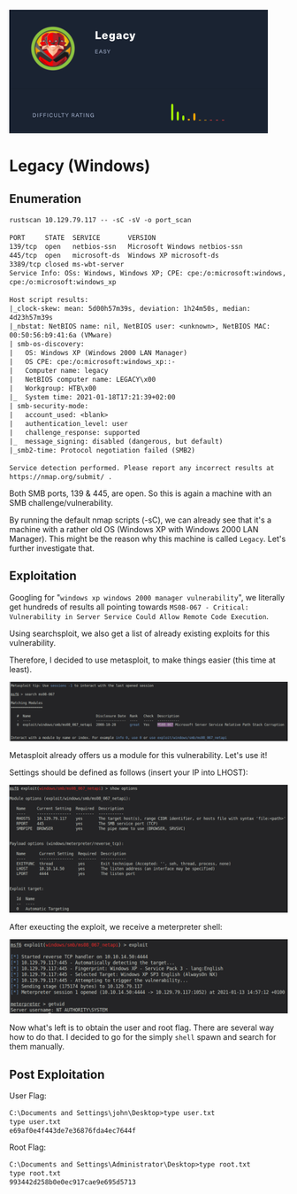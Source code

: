 
![](pics/logo.png)

# Legacy (Windows)

## Enumeration

```
rustscan 10.129.79.117 -- -sC -sV -o port_scan

PORT     STATE  SERVICE       VERSION
139/tcp  open   netbios-ssn   Microsoft Windows netbios-ssn
445/tcp  open   microsoft-ds  Windows XP microsoft-ds
3389/tcp closed ms-wbt-server
Service Info: OSs: Windows, Windows XP; CPE: cpe:/o:microsoft:windows, cpe:/o:microsoft:windows_xp

Host script results:
|_clock-skew: mean: 5d00h57m39s, deviation: 1h24m50s, median: 4d23h57m39s
|_nbstat: NetBIOS name: nil, NetBIOS user: <unknown>, NetBIOS MAC: 00:50:56:b9:41:6a (VMware)
| smb-os-discovery: 
|   OS: Windows XP (Windows 2000 LAN Manager)
|   OS CPE: cpe:/o:microsoft:windows_xp::-
|   Computer name: legacy
|   NetBIOS computer name: LEGACY\x00
|   Workgroup: HTB\x00
|_  System time: 2021-01-18T17:21:39+02:00
| smb-security-mode: 
|   account_used: <blank>
|   authentication_level: user
|   challenge_response: supported
|_  message_signing: disabled (dangerous, but default)
|_smb2-time: Protocol negotiation failed (SMB2)

Service detection performed. Please report any incorrect results at https://nmap.org/submit/ .
```

Both SMB ports, 139 & 445, are open. So this is again a machine with an SMB challenge/vulnerability. 

By running the default nmap scripts (-sC), we can already see that it's a machine with a rather old OS (Windows XP with Windows 2000 LAN Manager). This might be the reason why this machine is called `Legacy`. Let's further investigate that.

## Exploitation

Googling for "`windows xp windows 2000 manager vulnerability`", we literally get hundreds of results all pointing towards `MS08-067 - Critical: Vulnerability in Server Service Could Allow Remote Code Execution`. 

Using searchsploit, we also get a list of already existing exploits for this vulnerability. 

Therefore, I decided to use metasploit, to make things easier (this time at least).

![](pics/metasploit_ms08-067.png)

Metasploit already offers us a module for this vulnerability. Let's use it!

Settings should be defined as follows (insert your IP into LHOST):

![](pics/module_options.png)

After exeucting the exploit, we receive a meterpreter shell:

![](pics/system_shell.png)

Now what's left is to obtain the user and root flag.
There are several way how to do that. I decided to go for the simply `shell` spawn and search for them manually.

## Post Exploitation

User Flag:
```
C:\Documents and Settings\john\Desktop>type user.txt
type user.txt
e69af0e4f443de7e36876fda4ec7644f
```

Root Flag:
```
C:\Documents and Settings\Administrator\Desktop>type root.txt
type root.txt
993442d258b0e0ec917cae9e695d5713
```